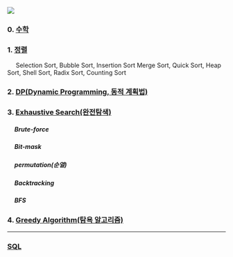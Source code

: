 ![](https://user-images.githubusercontent.com/30182987/58375588-4409f700-7f91-11e9-97e5-2b2f919f64cd.png)
### 0. [수학](https://github.com/kHeNoTbB/Algorithm/tree/master/Math)

### 1. [정렬](https://github.com/kHeNoTbB/Algorithm/tree/master/Sort)
&nbsp;&nbsp;&nbsp;&nbsp; Selection Sort, Bubble Sort, Insertion Sort
Merge Sort, Quick Sort, Heap Sort, 
Shell Sort, Radix Sort, Counting Sort

### 2. [DP(Dynamic Programming, 동적 계획법)](https://github.com/kHeNoTbB/Algorithm/tree/master/DP) 

### 3. [Exhaustive Search(완전탐색)](https://github.com/kHeNoTbB/Algorithm/tree/master/Exhaustive%20Search)
##### &nbsp;&nbsp;&nbsp;&nbsp; Brute-force
##### &nbsp;&nbsp;&nbsp;&nbsp; Bit-mask
##### &nbsp;&nbsp;&nbsp;&nbsp; permutation(순열)
##### &nbsp;&nbsp;&nbsp;&nbsp; Backtracking
##### &nbsp;&nbsp;&nbsp;&nbsp; BFS

### 4. [Greedy Algorithm(탐욕 알고리즘)](https://github.com/kHeNoTbB/Algorithm/tree/master/Greedy)

---

### [SQL](https://github.com/kHeNoTbB/Algorithm/tree/master/SQL)
